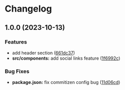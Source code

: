 # Changelog

## 1.0.0 (2023-10-13)


### Features

* add header section ([661dc37](https://github.com/Silent-Watcher/react-linktree/commit/661dc3782fd3e05bd7445e7f079f0f4d921783f0))
* **src/components:** add social links feature ([1f6992c](https://github.com/Silent-Watcher/react-linktree/commit/1f6992cea139a8301ec716f805f68ce35133bd24))


### Bug Fixes

* **package.json:** fix commitizen config bug ([11d06cd](https://github.com/Silent-Watcher/react-linktree/commit/11d06cd9d4e73281986315837fda965c62015d8b))
